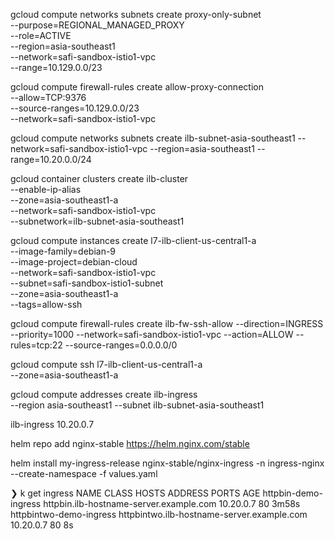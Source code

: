 gcloud compute networks subnets create proxy-only-subnet \
    --purpose=REGIONAL_MANAGED_PROXY \
    --role=ACTIVE \
    --region=asia-southeast1 \
    --network=safi-sandbox-istio1-vpc \
    --range=10.129.0.0/23


gcloud compute firewall-rules create allow-proxy-connection \
    --allow=TCP:9376 \
    --source-ranges=10.129.0.0/23 \
    --network=safi-sandbox-istio1-vpc


gcloud compute networks subnets create ilb-subnet-asia-southeast1 --network=safi-sandbox-istio1-vpc --region=asia-southeast1 --range=10.20.0.0/24


gcloud container clusters create ilb-cluster \
    --enable-ip-alias \
    --zone=asia-southeast1-a \
    --network=safi-sandbox-istio1-vpc \
    --subnetwork=ilb-subnet-asia-southeast1




gcloud compute instances create l7-ilb-client-us-central1-a \
    --image-family=debian-9 \
    --image-project=debian-cloud \
    --network=safi-sandbox-istio1-vpc \
    --subnet=safi-sandbox-istio1-subnet \
    --zone=asia-southeast1-a \
    --tags=allow-ssh


gcloud compute firewall-rules   create ilb-fw-ssh-allow --direction=INGRESS --priority=1000 --network=safi-sandbox-istio1-vpc --action=ALLOW --rules=tcp:22 --source-ranges=0.0.0.0/0

gcloud compute ssh l7-ilb-client-us-central1-a \
   --zone=asia-southeast1-a


gcloud compute addresses create ilb-ingress \
    --region asia-southeast1 --subnet ilb-subnet-asia-southeast1



ilb-ingress 10.20.0.7


helm repo add nginx-stable https://helm.nginx.com/stable

helm install my-ingress-release nginx-stable/nginx-ingress -n ingress-nginx --create-namespace -f values.yaml

❯ k get ingress
NAME                      CLASS    HOSTS                                        ADDRESS     PORTS   AGE
httpbin-demo-ingress      <none>   httpbin.ilb-hostname-server.example.com      10.20.0.7   80      3m58s
httpbintwo-demo-ingress   <none>   httpbintwo.ilb-hostname-server.example.com   10.20.0.7   80      8s

